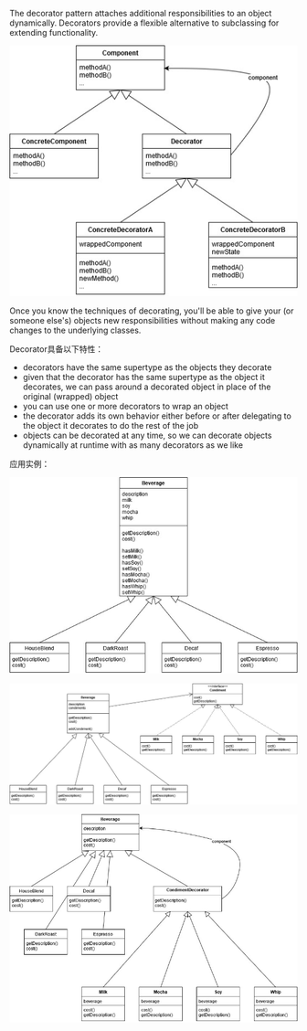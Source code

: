The decorator pattern attaches additional responsibilities to an object dynamically. Decorators provide a flexible alternative to subclassing for extending functionality.

![decorator-1](../images/design_patterns/decorator-1.jpg)

Once you know the techniques of decorating, you'll be able to give your (or someone else's) objects new responsibilities without making any code changes to the underlying classes.

Decorator具备以下特性：
- decorators have the same supertype as the objects they decorate
- given that the decorator has the same supertype as the object it decorates, we can pass around a decorated object in place of the original (wrapped) object
- you can use one or more decorators to wrap an object
- the decorator adds its own behavior either before or after delegating to the object it decorates to do the rest of the job
- objects can be decorated at any time, so we can decorate objects dynamically at runtime with as many decorators as we like

应用实例：

![decorator-2](../images/design_patterns/decorator-2.jpg)

![decorator-3](../images/design_patterns/decorator-3.jpg)

![decorator-4](../images/design_patterns/decorator-4.jpg)